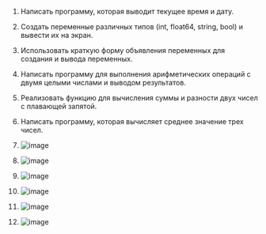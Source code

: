 1) Написать программу, которая выводит текущее время и дату.
2) Создать переменные различных типов (int, float64, string, bool) и вывести их на экран.
3) Использовать краткую форму объявления переменных для создания и вывода переменных.
4) Написать программу для выполнения арифметических операций с двумя целыми числами и выводом результатов.
5) Реализовать функцию для вычисления суммы и разности двух чисел с плавающей запятой.
6) Написать программу, которая вычисляет среднее значение трех чисел.

1) ![image](https://github.com/user-attachments/assets/52259b0e-17dd-41b5-a0bc-5cc87ebab398)
2) ![image](https://github.com/user-attachments/assets/72851c8a-4b99-405e-a3b9-436b0d2a37a4)
3) ![image](https://github.com/user-attachments/assets/f3337586-8eb3-4812-9a86-93ae89c9cc5c)
4) ![image](https://github.com/user-attachments/assets/3a09dcc6-5c94-4ac3-aebc-f08e5cee7331)
5) ![image](https://github.com/user-attachments/assets/a17c2e09-8a12-4149-a02b-467ea86519d0)
6) ![image](https://github.com/user-attachments/assets/7655309d-e1a1-45fd-93b4-4142b7f31321)
